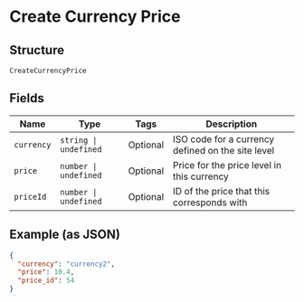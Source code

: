 
# Create Currency Price

## Structure

`CreateCurrencyPrice`

## Fields

| Name | Type | Tags | Description |
|  --- | --- | --- | --- |
| `currency` | `string \| undefined` | Optional | ISO code for a currency defined on the site level |
| `price` | `number \| undefined` | Optional | Price for the price level in this currency |
| `priceId` | `number \| undefined` | Optional | ID of the price that this corresponds with |

## Example (as JSON)

```json
{
  "currency": "currency2",
  "price": 10.4,
  "price_id": 54
}
```

